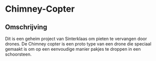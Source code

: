# Chimney-Copter

## Omschrijving
Dit is een geheim project van Sinterklaas om pieten te vervangen door drones.
De Chimney copter is een proto type van een drone die speciaal gemaakt is om op een eenvoudige manier pakjes te droppen in een schoorsteen.

